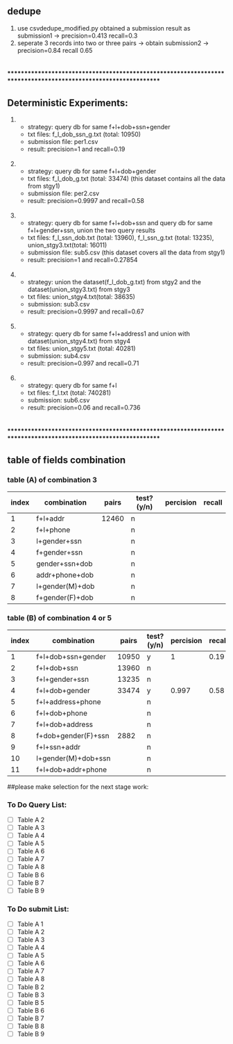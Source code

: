 ## dedupe
1. use csvdedupe_modified.py obtained a submission result as submission1 -> precision=0.413 recall=0.3
2. seperate 3 records into two or three pairs -> obtain submission2 -> precision=0.84 recall 0.65 
<br><br>
#### *************************************************************************************************************


## Deterministic Experiments:
1. 	- strategy: query db for same f+l+dob+ssn+gender
	- txt files: f_l_dob_ssn_g.txt (total: 10950)
	- submission file: per1.csv 
	- result: precision=1 and recall=0.19
<br><br>
2.	- strategy: query db for same f+l+dob+gender
	- txt files: f_l_dob_g.txt (total: 33474) (this dataset contains all the data from stgy1)
	- submission file: per2.csv
	- result: precision=0.9997 and recall=0.58
<br><br>
3.	- strategy: query db for same f+l+dob+ssn and query db for same f+l+gender+ssn, union the two query results
	- txt files: f_l_ssn_dob.txt (total: 13960), f_l_ssn_g.txt (total: 13235), union_stgy3.txt(total: 16011)
	- submission file: sub5.csv (this dataset covers all the data from stgy1)
	- result: precision=1 and recall=0.27854
<br><br>
4.  - strategy: union the dataset(f_l_dob_g.txt) from stgy2 and the dataset(union_stgy3.txt) from stgy3
	- txt files: union_stgy4.txt(total: 38635)
	- submission: sub3.csv
	- result: precision=0.9997 and recall=0.67
<br><br>
5.  - strategy: query db for same f+l+address1 and union with dataset(union_stgy4.txt) from stgy4
	- txt files: union_stgy5.txt (total: 40281)
	- submission: sub4.csv
	- result: precision=0.997 and recall=0.71
<br><br>
6.  - strategy: query db for same f+l
	- txt files: f_l.txt (total: 740281)
	- submission: sub6.csv
	- result: precision=0.06 and recall=0.736
<br><br>
#### *************************************************************************************************************

## table of fields combination

### table (A) of combination 3

| index   | combination   | pairs   | test?(y/n)   | percision   | recall   |
|---|---|---|---|---|---|
| 1   | f+l+addr  | 12460   | n  |   |   |
| 2   | f+l+phone  |   | n  |   |   |
| 3   | l+gender+ssn  |   | n  |   |   |
| 4   | f+gender+ssn  |   | n  |   |   |
| 5   | gender+ssn+dob |   | n  |   |   |
| 6   | addr+phone+dob  |   | n  |   |   |
| 7   | l+gender(M)+dob  |   | n  |   |   |
| 8   | f+gender(F)+dob  |   | n  |   |   |

### table (B) of combination 4 or 5

| index   | combination   | pairs   | test?(y/n)   | percision   | recall   |
|---|---|---|---|---|---|
| 1  | f+l+dob+ssn+gender  | 10950  | y | 1  | 0.19  |
| 2  | f+l+dob+ssn  | 13960  | n  |   |   |
| 3  | f+l+gender+ssn  | 13235  | n |   |   |
| 4  | f+l+dob+gender  | 33474  | y | 0.997  | 0.58  |
| 5  | f+l+address+phone  |   | n |   |   |
| 6  | f+l+dob+phone  |   | n |   |   |
| 7  | f+l+dob+address  |   | n |   |   |
| 8  | f+dob+gender(F)+ssn  | 2882  | n |   |   |
| 9  | f+l+ssn+addr  |  | n |   |   |
| 10 | l+gender(M)+dob+ssn  |  | n |   |   |
| 11 | f+l+dob+addr+phone  |  | n |   |   |

##please make selection for the next stage work:

### To Do Query List:
- [ ] Table A 2
- [ ] Table A 3
- [ ] Table A 4
- [ ] Table A 5
- [ ] Table A 6
- [ ] Table A 7
- [ ] Table A 8
- [ ] Table B 6
- [ ] Table B 7
- [ ] Table B 9

### To Do submit List:
- [ ] Table A 1
- [ ] Table A 2
- [ ] Table A 3
- [ ] Table A 4
- [ ] Table A 5
- [ ] Table A 6
- [ ] Table A 7
- [ ] Table A 8
- [ ] Table B 2
- [ ] Table B 3
- [ ] Table B 5
- [ ] Table B 6
- [ ] Table B 7
- [ ] Table B 8
- [ ] Table B 9